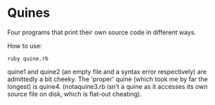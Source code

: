 Quines
======

Four programs that print their own source code in different ways.

How to use:
```
ruby quine.rb
```

quine1 and quine2 (an empty file and a syntax error respectively) are admittedly a bit cheeky. The 'proper' quine (which took me by far the longest) is quine4. (notaquine3.rb isn't a quine as it accesses its own source file on disk, which is flat-out cheating).
